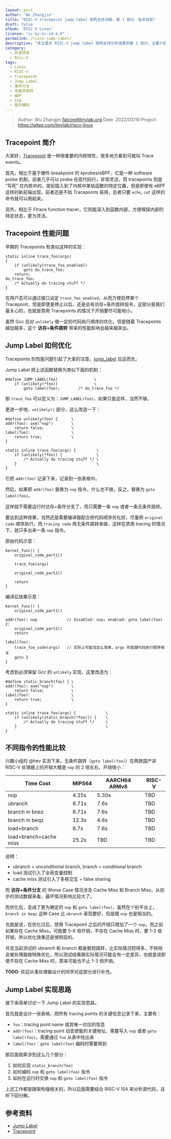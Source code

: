 ```yaml
---
layout: post
author: 'Wu Zhangjin'
title: "RISC-V tracepoint jump_label 架构支持详解，第 1 部分：技术背景"
draft: false
album: 'RISC-V Linux'
license: "cc-by-nc-nd-4.0"
permalink: /riscv-jump-label/
description: "本文是对 RISC-V jump_label 架构支持分析成果的第 1 部分，主要介绍 Jump Label 的相关技术背景，接下来会陆续展开介绍其实现细节。"
category:
  - 开源项目
  - Risc-V
tags:
  - Linux
  - RISC-V
  - Tracepoint
  - Jump Label
  - 条件分支
  - 无条件跳转
  - NOP
  - ISA
  - 指令编码
---
```


> Author:  Wu Zhangjin <falcon@tinylab.org>
> Date:    2022/03/19
> Project: https://gitee.com/tinylab/riscv-linux

## Tracepoint 简介

大家好，[Tracepoint](https://www.kernel.org/doc/html/latest/core-api/tracepoint.html) 是一种很重要的内核特性，很多地方看到可能叫 Trace events。

首先，相比于基于硬件 breakpoint 的 kprobes/eBPF，它是一种 software probe 机制，前者几乎可以 probe 任意代码行，非常灵活，而 tracepoints 则是 “写死” 在内核中的，提前插入到了内核中某些函数的特定位置，但是即使有 eBPF 这样的新前端出现，前者还是不如 Tracepoints 易用，后者只要 `echo`, `cat` 这样的命令就可以用起来。

另外，相比于 Ftrace function tracer，它则能深入到函数内部，方便嗅探内部的特定状态，更为灵活。

## Tracepoint 性能问题

早期的 Tracepoints 有类似这样的实现：

    static inline trace_foo(args)
    {
        if (unlikely(trace_foo_enabled))
            goto do_trace_foo;
        return;
    do_trace_foo:
        /* Actually do tracing stuff */
    }

在用户态可以通过接口设定 `trace_foo_enabled`，从而方便启停某个 Tracepoint，但是即使是停止以后，还是会有访存+条件跳转指令，这部分是我们最关心的，也就是禁用 Tracepoints 的情况下开销要尽可能地小。

虽然 Gcc 会对 `unlikely` 做一定的代码执行顺序的优化，但是随着 Tracepoints 越加越多，这个 **访存+条件跳转** 带来的性能影响会越来越突出。

## Jump Label 如何优化

Tracepoints 的性能问题引起了大家的注意，[jump_label](https://lwn.net/Articles/412072/) 应运而生。

Jump Label 把上述函数替换为类似下面的机制：

    #define JUMP_LABEL(foo)                \
        if (unlikely(*foo))                \
            goto label(foo);        /* do_trace_foo */

那 `trace_foo` 可以定义为：`JUMP_LABEL(foo)`，如果只是这样，当然不够。

更进一步地，`unlikely()` 部分，这么改造一下：

    #define unlikely(foo) {      \
    addr(foo): asm("nop")        \
        return false;            \
    label(foo):                  \
        return true;             \
    }

    static inline trace_foo(args) {         \
        if (unlikely(*foo)) {               \
            /* Actually do tracing stuff */ \
        }                                   \
    }

它把 `addr(foo)` 记录下来，记录到一张表格中。

然后，如果把 `addr(foo)` 替换为 `nop` 指令，什么也不做，反之，替换为 `goto label(foo)`。

这样就不需要运行时访存+条件分支了，而只需要一条 `nop` 或者一条无条件跳转。

要达到这种效果，当然还是需要编译器配合把代码顺序优化好，尽量把 `original code` 顺序执行，而 `tracing code` 用无条件跳转来做，这样在禁用 tracing 的情况下，就只多出来一条 `nop` 指令。

原始代码示意：

    kernel_func() {
        original_code_part1()

        trace_foo(args)

        original_code_part2()

        return
    }

编译后效果示意：

    kernel_func() {
        original_code_part1()

    addr(foo): nop             // disabled: nop; enabled: goto label(foo)
    2:
        original_code_part2()
        return

    label(foo):
        trace_foo_code(args)   // 实际上可能没这么简单，args 可能跟代码执行顺序相关
        goto 2
    }

考虑到必须保留 Gcc 的 `unlikely` 实现，这里改造为：

    #define static_branch(foo) { \
    addr(foo): asm("nop")        \
        return false;            \
    label(foo):                  \
        return true;             \
    }

    static inline trace_foo(args) {             \
        if (unlikely(static_branch(*foo))) {    \
            /* Actually do tracing stuff */     \
        }                                       \
    }

## 不同指令的性能比较

兴趣小组的 @hev 实测下来，无条件跳转（`goto label(foo)`）在两款国产非 RISC-V 处理器上的开销大概是 `nop` 的 2 倍左右，开销很小：

 Time Cost             | MIPS64 | AARCH64 ARMv8   | RISC-V
-----------------------|--------|-----------------|---------------
 nop                   | 4.35s  | 5.30s           | TBD
 ubranch               | 8.71s  | 7.6s            | TBD
 branch in bnez        | 8.71s  | 7.6s            | TBD
 branch in beqz        | 12.3s  | 4.6s            | TBD
 load+branch           | 8.7s   | 7.6s            | TBD
 load+branch+cache miss| 25.2s  | TBD             | TBD

说明：

* ubranch = unconditional branch, branch = conditional branch
* load 测试引入了全局变量控制
* cache miss 测试引入了多核交互 + false sharing

而 **访存+条件分支** 的 Worse Case 情况涉及 Cache Miss 和 Branch Miss，从初步的测试数据来看，最坏情况影响比较大了。

而优化后，变成了更为确定的 `nop` 和 `goto label(foo)`，虽然在个别平台上，`branch in beqz` 这种 Case 比 `ubranch` 表现要好，但是跟 `nop` 也是相当的。

也就是说，在优化过后，禁用 Tracepoint 之后的开销只增加了一个 `nop`，而之前如果存在 Cache Miss，可能要 5-6 倍开销，不存在 Cache Miss 时，要 1-3 倍开销，所以优化效果还是很明显的。

并且当前测试的 ubranch 和 branch 都是极短跳转，比实际情况短得多，不排除会被处理器做特殊优化，所以测试结果跟实际情况可能会有一定差异，也就是说即使不存在 Cache Miss 时，原来可能也不止 1-3 倍开销。

**TODO**: 欢迎从事处理器设计的同学对这部分进行补充。

## Jump Label 实现思路

接下来简单讨论一下 Jump Label 的实现思路。

首先就是设计一张表格，把所有 tracing points 的关键信息记录下来，主要有：

* `foo`：tracing point name 或其唯一对应的信息
* `addr(foo)`：tracing point 动态使能的关键地址，需要写入 `nop` 或者 `goto label(foo)`，需要通过 `foo` 从表中找出来
* `label(foo)`：`goto label(foo)` 编码时需要用到

那后面就牵涉到这么几个部分：

1. 如何实现 `static_branch(foo)`
2. 如何编码 `nop` 和 `goto label(foo)` 指令
3. 如何在运行时交换 `nop` 和 `goto label(foo)` 指令

上述工作都是跟架构强相关的，所以后面需要结合 RISC-V ISA 来分析源代码，且听下回分解。

## 参考资料

* [Jump Label](https://lwn.net/Articles/412072/)
* [Tracepoint](https://www.kernel.org/doc/html/latest/core-api/tracepoint.html)
